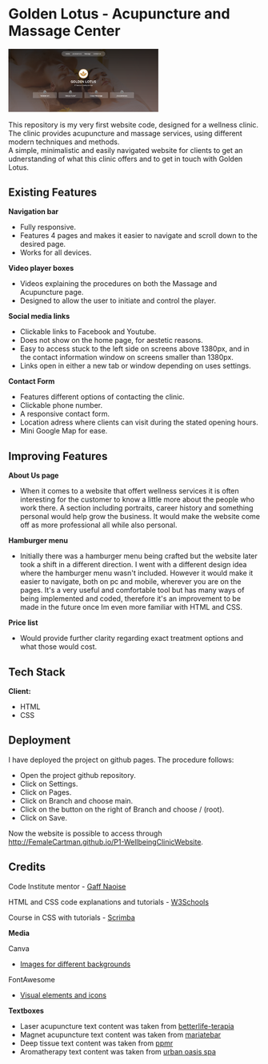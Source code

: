 # Golden Lotus - Acupuncture and Massage Center
<img
  src="Assets\Images\Frontpage.png"
  alt="Screenshot of the front page"
  style="display: inline-block; margin: 0 auto; max-width: 300px">

This repository is my very first website code, designed for a wellness clinic. 
The clinic provides acupuncture and massage services, using different modern techniques and methods. <br>
A simple, minimalistic and easily navigated website for clients to get an udnerstanding of what this clinic offers and to get in touch with Golden Lotus.

## Existing Features

**Navigation bar** 
- Fully responsive. 
- Features 4 pages and makes it easier to navigate and scroll down to the desired page.
- Works for all devices.

**Video player boxes**
- Videos explaining the procedures on both the Massage and Acupuncture page. 
- Designed to allow the user to initiate and control the player. 

**Social media links**
- Clickable links to Facebook and Youtube.
- Does not show on the home page, for aestetic reasons. 
- Easy to access stuck to the left side on screens above 1380px, and in the contact information window on screens smaller than 1380px. 
- Links open in either a new tab or window depending on uses settings.

**Contact Form** 
- Features different options of contacting the clinic. 
- Clickable phone number. 
- A responsive contact form. 
- Location adress where clients can visit during the stated opening hours.
- Mini Google Map for ease.

## Improving Features


**About Us page**
- When it comes to a website that offert wellness services it is often interesting for the customer to know a little more about the people who work there. A section including portraits, career history and something personal would help grow the business. It would make the website come off as more professional all while also personal. 

**Hamburger menu**
- Initially there was a hamburger menu being crafted but the website later took a shift in a different direction. I went with a different design idea where the hamburger menu wasn't included. However it would make it easier to navigate, both on pc and mobile, wherever you are on the pages. It's a very useful and comfortable tool but has many ways of being implemented and coded, therefore it's an improvement to be made in the future once Im even more familiar with HTML and CSS.

**Price list**
- Would provide further clarity regarding exact treatment options and what those would cost.

## Tech Stack
**Client:** 
- HTML
- CSS

## Deployment

I have deployed the project on github pages. The procedure follows:
- Open the project github repository.
- Click on Settings.
- Click on Pages.
- Click on Branch and choose main.
- Click on the button on the right of Branch and choose / (root).
- Click on Save.

Now the website is possible to access through http://FemaleCartman.github.io/P1-WellbeingClinicWebsite.

## Credits

Code Institute mentor - [Gaff Naoise](https://github.com/NaoiseGaffney)

HTML and CSS code explanations and tutorials - [W3Schools](w3schools.com/)

Course in CSS with tutorials - [Scrimba](scrimba.com/learn/cssgrid)

 **Media**

Canva
- [Images for different backgrounds](canva.com)

FontAwesome
- [Visual elements and icons](fontawesome.com/icons)

**Textboxes**
- Laser acupuncture text content was taken from [betterlife-terapia](betterlife-terapia.pl/specials/laser-acupuncture/)
- Magnet acupuncture text content was taken from [mariatebar](https://mariatebar.com/specials/acupuncture-magnet-therapy/)
- Deep tissue text content was taken from [ppmr](https://www.ppmr.net/deep-tissue-massage)
- Aromatherapy text content was taken from [urban oasis spa](urban-oasis-spa.com/aromatherapy-massage)
